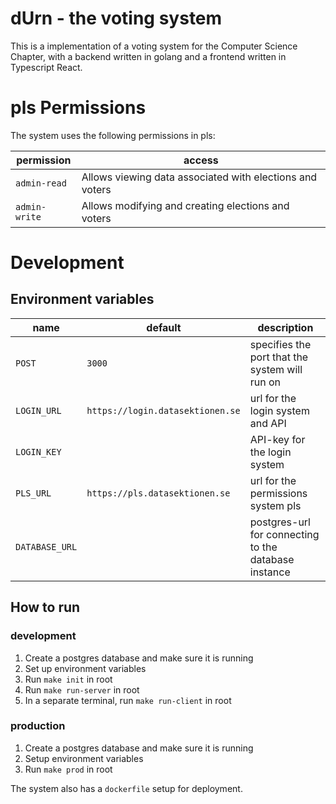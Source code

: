 # dUrn - the voting system

This is a implementation of a voting system for the Computer Science Chapter, with a backend written in golang and a frontend written in Typescript React. 




# pls Permissions

The system uses the following permissions in pls:

| permission | access |
|----|-----|
| `admin-read` | Allows viewing data associated with elections and voters |
| `admin-write` | Allows modifying and creating elections and voters |


# Development

## Environment variables

| name | default | description |
| ---- | ------- | ----------- |
| `POST` | `3000` | specifies the port that the system will run on |
| `LOGIN_URL` | `https://login.datasektionen.se` | url for the login system and API |
| `LOGIN_KEY` | | API-key for the login system |
| `PLS_URL` | `https://pls.datasektionen.se` | url for the permissions system pls |
| `DATABASE_URL` | | postgres-url for connecting to the database instance | 


## How to run

### development

1. Create a postgres database and make sure it is running
2. Set up environment variables
3. Run `make init` in root
4. Run `make run-server` in root
5. In a separate terminal, run `make run-client` in root

### production

1. Create a postgres database and make sure it is running
2. Setup environment variables
3. Run `make prod` in root

The system also has a `dockerfile` setup for deployment. 